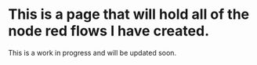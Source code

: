 # This is a page that will hold all of the node red flows I have created.

This is a work in progress and will be updated soon.  

